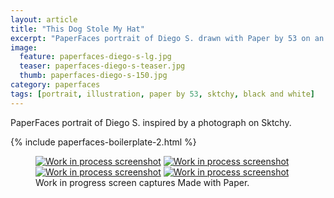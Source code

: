 ```yaml
---
layout: article
title: "This Dog Stole My Hat"
excerpt: "PaperFaces portrait of Diego S. drawn with Paper by 53 on an iPad."
image: 
  feature: paperfaces-diego-s-lg.jpg
  teaser: paperfaces-diego-s-teaser.jpg
  thumb: paperfaces-diego-s-150.jpg
category: paperfaces
tags: [portrait, illustration, paper by 53, sktchy, black and white]
---
```


PaperFaces portrait of Diego S. inspired by a photograph on Sktchy.

{% include paperfaces-boilerplate-2.html %}

<figure class="third">
  <a href="{{ site.url }}/images/paperfaces-diego-s-process-1-lg.jpg"><img src="{{ site.url }}/images/paperfaces-diego-s-process-1-600.jpg" alt="Work in process screenshot"></a>
  <a href="{{ site.url }}/images/paperfaces-diego-s-process-2-lg.jpg"><img src="{{ site.url }}/images/paperfaces-diego-s-process-2-600.jpg" alt="Work in process screenshot"></a>
  <a href="{{ site.url }}/images/paperfaces-diego-s-process-3-lg.jpg"><img src="{{ site.url }}/images/paperfaces-diego-s-process-3-600.jpg" alt="Work in process screenshot"></a>
  <a href="{{ site.url }}/images/paperfaces-diego-s-process-4-lg.jpg"><img src="{{ site.url }}/images/paperfaces-diego-s-process-4-600.jpg" alt="Work in process screenshot"></a>
  <figcaption>Work in progress screen captures Made with Paper.</figcaption>
</figure>